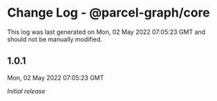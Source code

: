 # Change Log - @parcel-graph/core

This log was last generated on Mon, 02 May 2022 07:05:23 GMT and should not be manually modified.

## 1.0.1
Mon, 02 May 2022 07:05:23 GMT

_Initial release_

